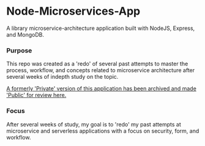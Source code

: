 # Node-Microservices-App
 
 A library microservice-architecture application built with NodeJS, Express, and MongoDB. 

 ### Purpose
This repo was created as a 'redo' of several past attempts to master the process, workflow, and concepts related to microservice architecture after several weeks of indepth study on the topic. 

[A formerly 'Private' version of this application has been archived and made 'Public' for review here. ](https://github.com/iTrauco/node-mongodb-microservice-app)

### Focus
After several weeks of study, my goal is to 'redo' my past attempts at microservice and serverless applications with a focus on security, form, and workflow.  
